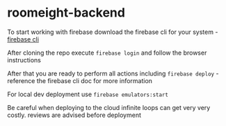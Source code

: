 # roomeight-backend

To start working with firebase download the firebase cli for your system - [firebase cli](https://firebase.google.com/docs/cli/)

After cloning the repo execute `firebase login` and follow the browser instructions

After that you are ready to perform all actions including `firebase deploy` - reference the firebase cli doc for more information

For local dev deployment use `firebase emulators:start`

Be careful when deploying to the cloud infinite loops can get very very costly. reviews are advised before deployment

